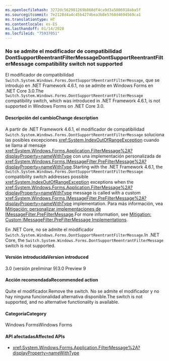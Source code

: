 ```yaml
---
ms.openlocfilehash: 3272dc562981269b868df4ca9d3a5806918aba5f
ms.sourcegitcommit: 7e2128d4a4c45b4274bea3b8e5760d4694569ca1
ms.translationtype: HT
ms.contentlocale: es-ES
ms.lasthandoff: 01/14/2020
ms.locfileid: "75937051"
---
```

### <a name="dontsupportreentrantfiltermessage-compatibility-switch-not-supported"></a><span data-ttu-id="f7151-101">No se admite el modificador de compatibilidad DontSupportReentrantFilterMessage</span><span class="sxs-lookup"><span data-stu-id="f7151-101">DontSupportReentrantFilterMessage compatibility switch not supported</span></span>

<span data-ttu-id="f7151-102">El modificador de compatibilidad `Switch.System.Windows.Forms.DontSupportReentrantFilterMessage`, que se introdujo en .NET Framework 4.6.1, no se admite en Windows Forms en .NET Core 3.0.</span><span class="sxs-lookup"><span data-stu-id="f7151-102">The `Switch.System.Windows.Forms.DontSupportReentrantFilterMessage` compatibility switch, which was introduced in .NET Framework 4.6.1, is not supported in Windows Forms on .NET Core 3.0.</span></span>

#### <a name="change-description"></a><span data-ttu-id="f7151-103">Descripción del cambio</span><span class="sxs-lookup"><span data-stu-id="f7151-103">Change description</span></span>

<span data-ttu-id="f7151-104">A partir de .NET Framework 4.6.1, el modificador de compatibilidad `Switch.System.Windows.Forms.DontSupportReentrantFilterMessage` soluciona las posibles excepciones <xref:System.IndexOutOfRangeException> cuando se llama al mensaje <xref:System.Windows.Forms.Application.FilterMessage%2A?displayProperty=nameWithType> con una implementación personalizada de <xref:System.Windows.Forms.IMessageFilter.PreFilterMessage%2A?displayProperty=nameWithType>.</span><span class="sxs-lookup"><span data-stu-id="f7151-104">Starting with the .NET Framework 4.6.1, the `Switch.System.Windows.Forms.DontSupportReentrantFilterMessage` compatibility switch addresses possible <xref:System.IndexOutOfRangeException> exceptions when the <xref:System.Windows.Forms.Application.FilterMessage%2A?displayProperty=nameWithType> message is called with a custom <xref:System.Windows.Forms.IMessageFilter.PreFilterMessage%2A?displayProperty=nameWithType> implementation.</span></span> <span data-ttu-id="f7151-105">Para más información, vea [Mitigación: personalizar implementaciones de IMessageFilter.PreFilterMessage](~/docs/framework/migration-guide/mitigation-custom-imessagefilter-prefiltermessage-implementations.md).</span><span class="sxs-lookup"><span data-stu-id="f7151-105">For more information, see [Mitigation: Custom IMessageFilter.PreFilterMessage Implementations](~/docs/framework/migration-guide/mitigation-custom-imessagefilter-prefiltermessage-implementations.md).</span></span>

<span data-ttu-id="f7151-106">En .NET Core, no se admite el modificador `Switch.System.Windows.Forms.DontSupportReentrantFilterMessage`.</span><span class="sxs-lookup"><span data-stu-id="f7151-106">In .NET Core, the `Switch.System.Windows.Forms.DontSupportReentrantFilterMessage` switch is not supported.</span></span>

#### <a name="version-introduced"></a><span data-ttu-id="f7151-107">Versión introducida</span><span class="sxs-lookup"><span data-stu-id="f7151-107">Version introduced</span></span>

<span data-ttu-id="f7151-108">3.0 (versión preliminar 9)</span><span class="sxs-lookup"><span data-stu-id="f7151-108">3.0 Preview 9</span></span>

#### <a name="recommended-action"></a><span data-ttu-id="f7151-109">Acción recomendada</span><span class="sxs-lookup"><span data-stu-id="f7151-109">Recommended action</span></span>

<span data-ttu-id="f7151-110">Quite el modificador.</span><span class="sxs-lookup"><span data-stu-id="f7151-110">Remove the switch.</span></span> <span data-ttu-id="f7151-111">No se admite el modificador y no hay ninguna funcionalidad alternativa disponible.</span><span class="sxs-lookup"><span data-stu-id="f7151-111">The switch is not supported, and no alternative functionality is available.</span></span>

#### <a name="category"></a><span data-ttu-id="f7151-112">Categoría</span><span class="sxs-lookup"><span data-stu-id="f7151-112">Category</span></span>

<span data-ttu-id="f7151-113">Windows Forms</span><span class="sxs-lookup"><span data-stu-id="f7151-113">Windows Forms</span></span>

#### <a name="affected-apis"></a><span data-ttu-id="f7151-114">API afectadas</span><span class="sxs-lookup"><span data-stu-id="f7151-114">Affected APIs</span></span>

- <xref:System.Windows.Forms.Application.FilterMessage%2A?displayProperty=nameWithType>

<!-- 

### Affected APIs

- `M:System.Windows.Forms.Application.FilterMessage(System.Windows.Forms.Message)`

-->
